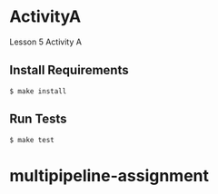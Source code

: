 # ActivityA
Lesson 5 Activity A

## Install Requirements
```
$ make install
```

## Run Tests

```
$ make test
```
# multipipeline-assignment
